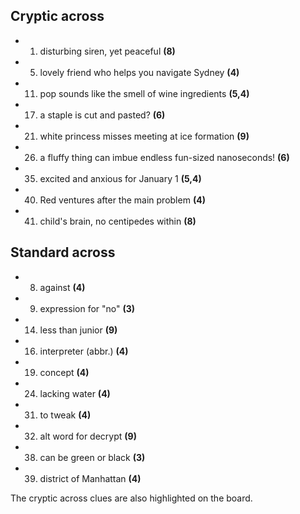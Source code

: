 ## Cryptic across

- 1. disturbing siren, yet peaceful **(8)**
- 5. lovely friend who helps you navigate Sydney **(4)**
- 11. pop sounds like the smell of wine ingredients **(5,4)**
- 17. a staple is cut and pasted? **(6)**
- 21. white princess misses meeting at ice formation **(9)**
- 26. a fluffy thing can imbue endless fun-sized nanoseconds! **(6)**
- 35. excited and anxious for January 1 **(5,4)**
- 40. Red ventures after the main problem **(4)**
- 41. child's brain, no centipedes within **(8)**

## Standard across

- 8. against **(4)**
- 9. expression for "no" **(3)**
- 14. less than junior **(9)**
- 16. interpreter (abbr.) **(4)**
- 19. concept **(4)**
- 24. lacking water **(4)**
- 31. to tweak **(4)**
- 32. alt word for decrypt **(9)**
- 38. can be green or black **(3)**
- 39. district of Manhattan **(4)**

The cryptic across clues are also highlighted on the board.